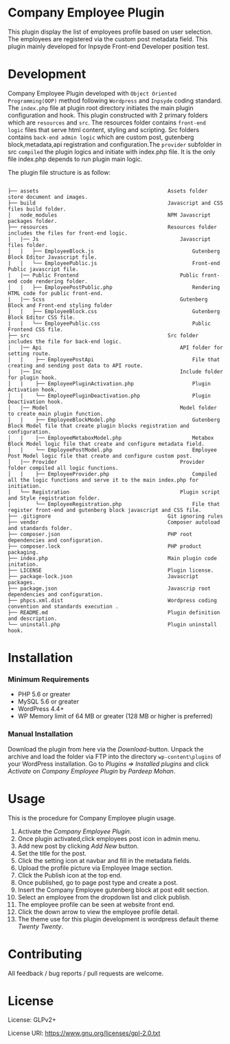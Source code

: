 # Company Employee Plugin

This plugin display the list of employees profile based on user selection. The employees are registered via the custom post metadata field. This plugin mainly developed for Inpsyde Front-end Developer position test.

# Development

Company Employee Plugin developed with `Object Oriented Programming(OOP)` method following `Wordpress` and `Inpsyde` coding standard. The `index.php` file at plugin root directory initiates the main plugin configuration and hook. This plugin constructed with 2 primary folders which are `resources` and `src`.  The resources folder contains `front-end logic` files that serve html content, styling and scripting. Src folders contains `back-end admin logic` which are custom post, gutenberg block,metadata,api registration and configuration.The `provider` subfolder in src `compiled` the plugin logics and initiate with index.php file. It is the only file index.php depends to run plugin main logic.


The plugin file structure is as follow:

```

├── assets                                          Assets folder store document and images.
├── build                                           Javascript and CSS files build folder.
│   node_modules                                    NPM Javascript packages folder.
├── resources                                       Resources folder includes the files for front-end logic.
|   |── Js                                              Javascript files folder.
│   |   ├── EmployeeBlock.js                                Gutenberg Block Editor Javascript file.
|   |   └── EmployeePublic.js                               Front-end Public javascript file.
|   |── Public Frontend                                 Public front-end code rendering folder. 
│   |   ├── EmployeePostPublic.php                          Rendering HTML code for public front-end.
|   |── Scss                                            Gutenberg Block and Front-end styling folder
│   |   ├── EmployeeBlock.css                               Gutenberg Block Editor CSS file.
|   |   └── EmployeePublic.css                              Public Frontend CSS file.
├── src                                             Src folder includes the file for back-end logic.
│   |── Api                                             API folder for setting route.
│   |    ├── EmployeePostApi                                File that creating and sending post data to API route. 
│   |── Inc                                             Include folder for plugin hook.
│   |    ├── EmployeePluginActivation.php                   Plugin Activation hook.
│   |    └── EmployeePluginDeactivation.php                 Plugin Deactivation hook.
│   |── Model                                           Model folder to create main plugin function. 
│   |    ├── EmployeeBlockModel.php                         Gutenberg Block Model file that create plugin blocks registration and configuration.
│   |    |── EmployeeMetaboxModel.php                       Metabox Block Model logic file that create and configure metadata field.
│   |    └── EmployeePostModel.php                          Employee Post Model logic file that create and configure custom post.
│   |── Provider                                        Provider folder compiled all logic functions.
│   |    ├── EmployeeProvider.php                           Compiled all the logic functions and serve it to the main index.php for initiation.
│   └── Registration                                    Plugin script and Style registration folder.
│        └── EmployeeRegistration.php                       File that register front-end and gutenberg block javascript and CSS file.              
├── .gitignore                                      Git ignoring rules
├── vendor                                          Composer autoload and standards folder.
├── composer.json                                   PHP root dependencies and configuration.
├── composer.lock                                   PHP product packaging.
├── index.php                                       Main plugin code initation.
├── LICENSE                                         Plugin license. 
├── package-lock.json                               Javascript packages.
├── package.json                                    Javascrip root dependencies and configuration.
├── phpcs.xml.dist                                  Wordpress coding convention and standards execution .
├── README.md                                       Plugin definition and description.
└── uninstall.php                                   Plugin uninstall hook.
```


# Installation

### Minimum Requirements
* PHP 5.6 or greater
* MySQL 5.6 or greater
* WordPress 4.4+
* WP Memory limit of 64 MB or greater (128 MB or higher is preferred)

### Manual Installation
Download the plugin from here via the *Download*-button. Unpack the archive and load the folder via FTP into the directory `wp-content\plugins` of your WordPress installation. Go to *Plugins => Installed plugins* and click *Activate* on *Company Employee Plugin* by *Pardeep Mohan*.

# Usage
This is the procedure for Company Employee plugin usage.
1. Activate the *Company Employee Plugin*.
2. Once plugin activated,click employees post icon in admin menu.
3. Add new post by clicking *Add New* button.
4. Set the title for the post.
5. Click the setting icon at navbar and fill in the metadata fields.
6. Upload the profile picture via Employee Image section.
7. Click the Publish icon at the top end.
8. Once published, go to page post type and create a post.
9. Insert the Company Employee gutenberg block at post edit section.
10. Select an employee from the dropdown list and click publish.
11. The employee profile can be seen at website front end.
12. Click the down arrow to view the employee profile detail.
13. The theme use for this plugin development is wordpress default theme *Twenty Twenty*. 


# Contributing

All feedback / bug reports / pull requests are welcome.

# License

License: GLPv2+

License URI: https://www.gnu.org/licenses/gpl-2.0.txt